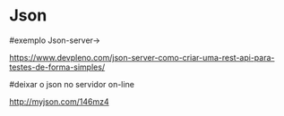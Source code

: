# Json

#exemplo Json-server-> 

https://www.devpleno.com/json-server-como-criar-uma-rest-api-para-testes-de-forma-simples/


#deixar o json no servidor on-line

http://myjson.com/146mz4
